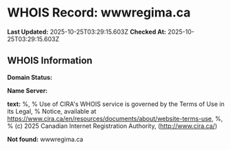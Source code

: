 # WHOIS Record: wwwregima.ca

**Last Updated:** 2025-10-25T03:29:15.603Z
**Checked At:** 2025-10-25T03:29:15.603Z

## WHOIS Information

**Domain Status:** 

**Name Server:** 

**text:** %, % Use of CIRA's WHOIS service is governed by the Terms of Use in its Legal, % Notice, available at https://www.cira.ca/en/resources/documents/about/website-terms-use, %, % (c) 2025 Canadian Internet Registration Authority, (http://www.cira.ca/)

**Not found:** wwwregima.ca

